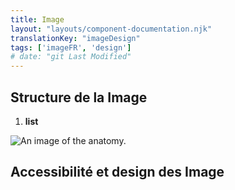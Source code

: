 ```yaml
---
title: Image
layout: "layouts/component-documentation.njk"
translationKey: "imageDesign"
tags: ['imageFR', 'design']
# date: "git Last Modified"
---
```


## Structure de la Image

<ol class="anatomy-list">
  <li><strong>list</strong></li>
</ol>

<img class="b-sm b-default p-400" src="/images/{local}/components/anatomy/gcds-image-anatomy.svg" alt="An image of the anatomy." />

## Accessibilité et design des Image
